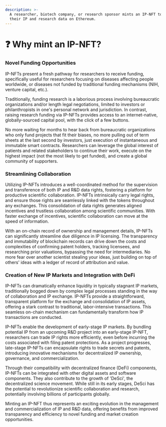 ```yaml
---
description: >-
  A researcher, biotech company, or research sponsor mints an IP-NFT to tokenize
  their IP and research data on Ethereum.
---
```


# ❓ Why mint an IP-NFT?

### **Novel Funding Opportunities**

IP-NFTs present a fresh pathway for researchers to receive funding, specifically useful for researchers focusing on diseases affecting people worldwide, or diseases not funded by traditional funding mechanisms (NIH, venture capital, etc.).&#x20;

Traditionally, funding research is a laborious process involving bureaucratic organizations and/or length legal negotiations, limited to investors or philanthropists in one's personal network and jurisdiction. In contrast, raising research funding via IP-NFTs provides access to an internet-native, globally-sourced capital pool, with the click of a few buttons.&#x20;

No more waiting for months to hear back from bureaucratic organizations who only fund projects that fit their biases, no more pulling out of term sheets at the last second by investors, just execution of instantaneous and immutable smart contracts. Researchers can leverage the global interest of patients and related stakeholders to continue their work, execute on the highest impact (not the most likely to get funded), and create a global community of supporters.&#x20;

### **Streamlining Collaboration**

Utilizing IP-NFTs introduces a well-coordinated method for the supervision and transference of both IP and R\&D data rights, fostering a platform for productive scientific collaboration. IP-NFTs intrinsically carry legal rights, and ensure those rights are seamlessly linked with the tokens throughout any exchanges. This consolidation of data rights generates aligned incentives and trustless collaboration among scientific communities. With faster exchange of incentives, scientific collaboration can move at the speed of information.&#x20;

With an on-chain record of ownership and management details, IP-NFTs can significantly streamline due diligence in IP licensing. The transparency and immutability of blockchain records can drive down the costs and complexities of confirming patent holders, tracking licensees, and researching prior valuations, bypassing the need for intermediaries. No more fear over another scientist stealing your ideas, just building on top of others' ideas with a ledger of record of attribution and value.&#x20;

### **Creation of New IP Markets and Integration with DeFi**

IP-NFTs can dramatically enhance liquidity in typically stagnant IP markets, traditionally bogged down by complex legal processes standing in the way of collaboration and IP exchange. IP-NFTs provide a straightforward, transparent platform for the exchange and consolidation of IP assets, offering a stark contrast to traditional, labor-intensive transactions. This seamless on-chain mechanism can fundamentally transform how IP transactions are conducted.

IP-NFTs enable the development of early-stage IP markets. By bundling potential IP from an upcoming R\&D project into an early-stage IP-NFT, researchers can trade IP rights more efficiently, even before incurring the costs associated with filing patent protections. As a project progresses, late-stage IP-NFTs can encapsulate rights to trade secrets and patents, introducing innovative mechanisms for decentralized IP ownership, governance, and commercialization.

Through their compatibility with decentralized finance (DeFi) components, IP-NFTs can be integrated with other digital assets and software components. They also contribute to the growth of 'DeSci', the decentralized science movement. While still in its early stages, DeSci has the potential to revolutionize scientific collaboration and research, potentially involving billions of participants globally.

Minting an IP-NFT thus represents an exciting evolution in the management and commercialization of IP and R\&D data, offering benefits from improved transparency and efficiency to novel funding and market creation opportunities.
